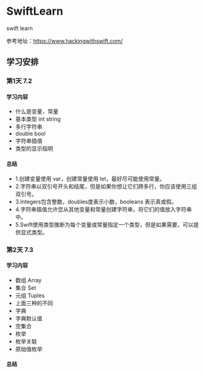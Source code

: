 # SwiftLearn
swift learn

参考地址：https://www.hackingwithswift.com/

## 学习安排
### 第1天 7.2
#### 学习内容
- 什么是变量，常量
- 基本类型 int string
- 多行字符串
- double bool
- 字符串插值
- 类型的显示指明

#### 总结
* 1.创建变量使用 var，创建常量使用 let，最好尽可能使用常量。
* 2.字符串以双引号开头和结尾，但是如果你想让它们跨多行，你应该使用三组双引号。
* 3.Integers包含整数，doubles度表示小数，booleans 表示真或假。
* 4.字符串插值允许您从其他变量和常量创建字符串，将它们的值放入字符串中。
* 5.Swift使用类型推断为每个变量或常量指定一个类型，但是如果需要，可以提供显式类型。

### 第2天 7.3
#### 学习内容
- 数组 Array
- 集合 Set
- 元组  Tuples
- 上面三种的不同
- 字典
- 字典默认值
- 空集合
- 枚举
- 枚举关联
- 原始值枚举

#### 总结
